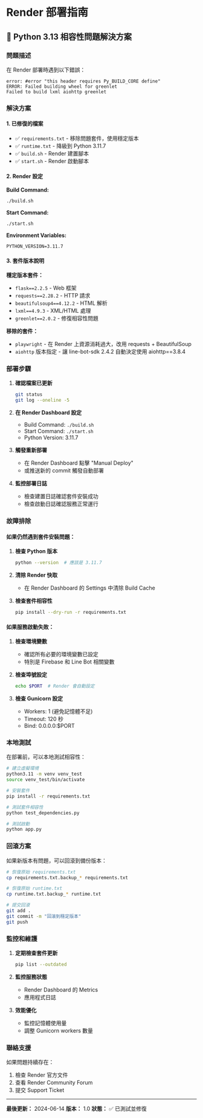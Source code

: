 # Render 部署指南

## 🚨 Python 3.13 相容性問題解決方案

### 問題描述
在 Render 部署時遇到以下錯誤：
```
error: #error "this header requires Py_BUILD_CORE define"
ERROR: Failed building wheel for greenlet
Failed to build lxml aiohttp greenlet
```

### 解決方案

#### 1. 已修復的檔案
- ✅ `requirements.txt` - 移除問題套件，使用穩定版本
- ✅ `runtime.txt` - 降級到 Python 3.11.7
- ✅ `build.sh` - Render 建置腳本
- ✅ `start.sh` - Render 啟動腳本

#### 2. Render 設定

**Build Command:**
```bash
./build.sh
```

**Start Command:**
```bash
./start.sh
```

**Environment Variables:**
```
PYTHON_VERSION=3.11.7
```

#### 3. 套件版本說明

**穩定版本套件：**
- `flask==2.2.5` - Web 框架
- `requests==2.28.2` - HTTP 請求
- `beautifulsoup4==4.12.2` - HTML 解析
- `lxml==4.9.3` - XML/HTML 處理
- `greenlet==2.0.2` - 修復相容性問題

**移除的套件：**
- `playwright` - 在 Render 上資源消耗過大，改用 requests + BeautifulSoup
- `aiohttp` 版本指定 - 讓 line-bot-sdk 2.4.2 自動決定使用 aiohttp==3.8.4

### 部署步驟

1. **確認檔案已更新**
   ```bash
   git status
   git log --oneline -5
   ```

2. **在 Render Dashboard 設定**
   - Build Command: `./build.sh`
   - Start Command: `./start.sh`
   - Python Version: 3.11.7

3. **觸發重新部署**
   - 在 Render Dashboard 點擊 "Manual Deploy"
   - 或推送新的 commit 觸發自動部署

4. **監控部署日誌**
   - 檢查建置日誌確認套件安裝成功
   - 檢查啟動日誌確認服務正常運行

### 故障排除

#### 如果仍然遇到套件安裝問題：

1. **檢查 Python 版本**
   ```bash
   python --version  # 應該是 3.11.7
   ```

2. **清除 Render 快取**
   - 在 Render Dashboard 的 Settings 中清除 Build Cache

3. **檢查套件相容性**
   ```bash
   pip install --dry-run -r requirements.txt
   ```

#### 如果服務啟動失敗：

1. **檢查環境變數**
   - 確認所有必要的環境變數已設定
   - 特別是 Firebase 和 Line Bot 相關變數

2. **檢查埠號設定**
   ```bash
   echo $PORT  # Render 會自動設定
   ```

3. **檢查 Gunicorn 設定**
   - Workers: 1 (避免記憶體不足)
   - Timeout: 120 秒
   - Bind: 0.0.0.0:$PORT

### 本地測試

在部署前，可以本地測試相容性：

```bash
# 建立虛擬環境
python3.11 -m venv venv_test
source venv_test/bin/activate

# 安裝套件
pip install -r requirements.txt

# 測試套件相容性
python test_dependencies.py

# 測試啟動
python app.py
```

### 回滾方案

如果新版本有問題，可以回滾到備份版本：

```bash
# 恢復原始 requirements.txt
cp requirements.txt.backup_* requirements.txt

# 恢復原始 runtime.txt
cp runtime.txt.backup_* runtime.txt

# 提交回滾
git add .
git commit -m "回滾到穩定版本"
git push
```

### 監控和維護

1. **定期檢查套件更新**
   ```bash
   pip list --outdated
   ```

2. **監控服務狀態**
   - Render Dashboard 的 Metrics
   - 應用程式日誌

3. **效能優化**
   - 監控記憶體使用量
   - 調整 Gunicorn workers 數量

### 聯絡支援

如果問題持續存在：
1. 檢查 Render 官方文件
2. 查看 Render Community Forum
3. 提交 Support Ticket

---

**最後更新：** 2024-06-14
**版本：** 1.0
**狀態：** ✅ 已測試並修復 